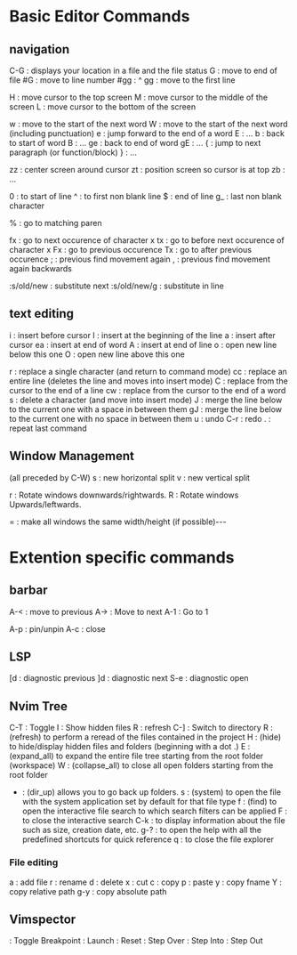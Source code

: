 # Basic Editor Commands
## navigation
C-G : displays your location in a file and the file status
G   : move to end of file
#G  : move to line number
#gg : ^
gg  : move to the first line

H   : move cursor to the top screen
M   : move cursor to the middle of the screen
L   : move cursor to the bottom of the screen

w   : move to the start of the next word
W   : move to the start of the next word (including punctuation)
e   : jump forward to the end of a word
E   : ...
b   : back to start of word
B   : ...
ge  : back to end of word
gE  : ...
{   : jump to next paragraph (or function/block)
}   : ...

zz  : center screen around cursor
zt  : position screen so cursor is at top
zb  : ...

0   : to start of line
^   : to first non blank line
$   : end of line
g_  : last non blank character

%   : go to matching paren

fx  : go to next occurence of character x
tx  : go to before next occurence of character x
Fx  : go to previous occurence
Tx  : go to after previous occurence
;   : previous find movement again
,   : previous find movement again backwards

:s/old/new      : substitute next
:s/old/new/g    : substitute in line

## text editing
i   : insert before cursor
I   : insert at the beginning of the line
a   : insert after cursor
ea  : insert at end of word
A   : insert at end of line
o   : open new line below this one
O   : open new line above this one

r   : replace a single character (and return to command mode)
cc  : replace an entire line (deletes the line and moves into insert mode)
C   : replace from the cursor to the end of a line
cw  : replace from the cursor to the end of a word
s   : delete a character (and move into insert mode)
J   : merge the line below to the current one with a space in between them
gJ  : merge the line below to the current one with no space in between them
u   : undo
C-r : redo
.   : repeat last command

## Window Management
(all preceded by C-W)
s   : new horizontal split
v   : new vertical split

r   : Rotate windows downwards/rightwards.
R   : Rotate windows Upwards/leftwards.

=   : make all windows the same width/height (if possible)---

# Extention specific commands
## barbar
A-< : move to previous
A-> : Move to next
A-1 : Go to 1 

A-p : pin/unpin
A-c : close

## LSP
[d  : diagnostic previous
]d  : diagnostic next
S-e : diagnostic open

## Nvim Tree
C-T : Toggle
I   : Show hidden files
R   : refresh
C-] : Switch to directory
R   : (refresh) to perform a reread of the files contained in the project
H   : (hide) to hide/display hidden files and folders (beginning with a dot .)
E   : (expand_all) to expand the entire file tree starting from the root folder (workspace)
W   : (collapse_all) to close all open folders starting from the root folder
-   : (dir_up) allows you to go back up folders. 
s   : (system) to open the file with the system application set by default for that file type
f   : (find) to open the interactive file search to which search filters can be applied
F   : to close the interactive search
C-k : to display information about the file such as size, creation date, etc.
g-? : to open the help with all the predefined shortcuts for quick reference
q   : to close the file explorer

### File editing
a   : add file 
r   : rename
d   : delete
x   : cut
c   : copy
p   : paste
y   : copy fname
Y   : copy relative path
g-y : copy absolute path

## Vimspector
<F6>    : Toggle Breakpoint
<F5>    : Launch
<F8>    : Reset
<F9>    : Step Over
<F10>   : Step Into
<F12>   : Step Out
